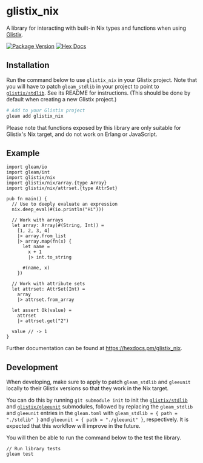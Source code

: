 # glistix_nix

A library for interacting with built-in Nix types and functions when using [Glistix](https://github.com/glistix/glistix).

[![Package Version](https://img.shields.io/hexpm/v/nix_lib)](https://hex.pm/packages/glistix_nix)
[![Hex Docs](https://img.shields.io/badge/hex-docs-ffaff3)](https://hexdocs.pm/glistix_nix/)

## Installation

Run the command below to use `glistix_nix` in your Glistix project. Note that you will have to patch
`gleam_stdlib` in your project to point to [`glistix/stdlib`](https://github.com/glistix/stdlib).
See its README for instructions. (This should be done by default when creating a new Glistix
project.)

```sh
# Add to your Glistix project
gleam add glistix_nix
```

Please note that functions exposed by this library are only suitable for Glistix's Nix target,
and do not work on Erlang or JavaScript.

## Example

```gleam
import gleam/io
import gleam/int
import glistix/nix
import glistix/nix/array.{type Array}
import glistix/nix/attrset.{type AttrSet}

pub fn main() {
  // Use to deeply evaluate an expression
  nix.deep_eval(#(io.println("Hi")))

  // Work with arrays
  let array: Array(#(String, Int)) =
    [1, 2, 3, 4]
    |> array.from_list
    |> array.map(fn(x) {
      let name =
        x + 1
        |> int.to_string

      #(name, x)
    })

  // Work with attribute sets
  let attrset: AttrSet(Int) =
    array
    |> attrset.from_array

  let assert Ok(value) =
    attrset
    |> attrset.get("2")

  value // -> 1
}
```

Further documentation can be found at <https://hexdocs.pm/glistix_nix>.

## Development

When developing, make sure to apply to patch `gleam_stdlib` and `gleeunit` locally
to their Glistix versions so that they work in the Nix target.

You can do this by running `git submodule init` to init the
[`glistix/stdlib`](https://github.com/glistix/stdlib) and
[`glistix/gleeunit`](https://github.com/glistix/gleeunit) submodules,
followed by replacing the `gleam_stdlib` and `gleeunit` entries in the `gleam.toml`
with `gleam_stdlib = { path = "./stdlib" }` and `gleeunit = { path = "./gleeunit" }`,
respectively. It is expected that this workflow will improve in the future.

You will then be able to run the command below to the test the library.

```
// Run library tests
gleam test
```
